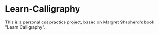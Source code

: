 # Learn-Calligraphy
This is a personal css practice project, based on Margret Shepherd's book "Learn Calligraphy".
